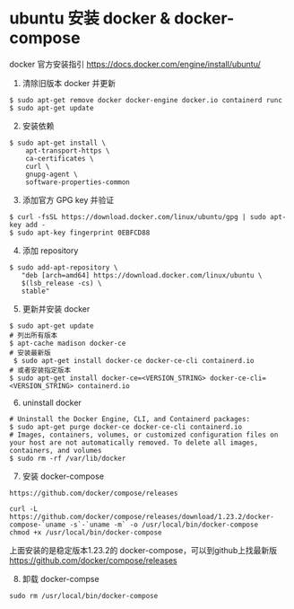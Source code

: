 # ubuntu 安装 docker & docker-compose

docker 官方安装指引 https://docs.docker.com/engine/install/ubuntu/

1. 清除旧版本 docker 并更新
   
```
$ sudo apt-get remove docker docker-engine docker.io containerd runc
$ sudo apt-get update
```

2. 安装依赖
```
$ sudo apt-get install \
    apt-transport-https \
    ca-certificates \
    curl \
    gnupg-agent \
    software-properties-common
```

3. 添加官方 GPG key 并验证
```
$ curl -fsSL https://download.docker.com/linux/ubuntu/gpg | sudo apt-key add -
$ sudo apt-key fingerprint 0EBFCD88
```

4. 添加 repository
```
$ sudo add-apt-repository \
   "deb [arch=amd64] https://download.docker.com/linux/ubuntu \
   $(lsb_release -cs) \
   stable"
```

5. 更新并安装 docker
```
$ sudo apt-get update
# 列出所有版本
$ apt-cache madison docker-ce
# 安装最新版
 $ sudo apt-get install docker-ce docker-ce-cli containerd.io
# 或者安装指定版本
$ sudo apt-get install docker-ce=<VERSION_STRING> docker-ce-cli=<VERSION_STRING> containerd.io
```

6. uninstall docker
```
# Uninstall the Docker Engine, CLI, and Containerd packages:
$ sudo apt-get purge docker-ce docker-ce-cli containerd.io
# Images, containers, volumes, or customized configuration files on your host are not automatically removed. To delete all images, containers, and volumes
$ sudo rm -rf /var/lib/docker
```

7. 安装 docker-compose
```
https://github.com/docker/compose/releases

curl -L https://github.com/docker/compose/releases/download/1.23.2/docker-compose-`uname -s`-`uname -m` -o /usr/local/bin/docker-compose
chmod +x /usr/local/bin/docker-compose
```

上面安装的是稳定版本1.23.2的 docker-compose，可以到github上找最新版 https://github.com/docker/compose/releases

8. 卸载 docker-compse
```
sudo rm /usr/local/bin/docker-compose
```
